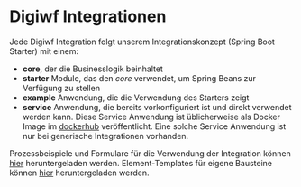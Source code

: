# Digiwf Integrationen

Jede Digiwf Integration folgt unserem Integrationskonzept (Spring Boot Starter) mit einem:

- **core**, der die Businesslogik beinhaltet
- **starter** Module, das den *core* verwendet, um Spring Beans zur Verfügung zu stellen
- **example** Anwendung, die die Verwendung des Starters zeigt
- **service** Anwendung, die bereits vorkonfiguriert ist und direkt verwendet werden kann. Diese Service Anwendung ist üblicherweise als Docker Image im  [dockerhub](https://hub.docker.com/u/itatm) veröffentlicht. Eine solche Service Anwendung ist nur bei generische Integrationen vorhanden.

Prozessbeispiele und Formulare für die Verwendung der Integration können [hier](src/modeling/templates/examples) heruntergeladen werden.
Element-Templates für eigene Bausteine können [hier](src/modeling/templates/element-templates) heruntergeladen werden.
